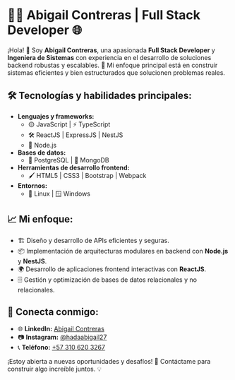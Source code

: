 # 👩‍💻 Abigail Contreras | Full Stack Developer 🌐

¡Hola! 👋 Soy **Abigail Contreras**, una apasionada **Full Stack Developer** y **Ingeniera de Sistemas** con experiencia en el desarrollo de soluciones backend robustas y escalables. 🚀 Mi enfoque principal está en construir sistemas eficientes y bien estructurados que solucionen problemas reales. 

## 🛠️ Tecnologías y habilidades principales:
- **Lenguajes y frameworks:**  
  - 🟡 JavaScript | ⚡ TypeScript  
  - 🛠️ ReactJS | ExpressJS | NestJS  
  - 🌟 Node.js  
- **Bases de datos:**  
  - 🐘 PostgreSQL | 🍃 MongoDB  
- **Herramientas de desarrollo frontend:**  
  - 🖌️ HTML5 | CSS3 | Bootstrap | Webpack  
- **Entornos:**  
  - 🐧 Linux | 🪟 Windows  

## 📈 Mi enfoque:
- 🏗️ Diseño y desarrollo de APIs eficientes y seguras.  
- 📦 Implementación de arquitecturas modulares en backend con **Node.js** y **NestJS**.  
- 🌍 Desarrollo de aplicaciones frontend interactivas con **ReactJS**.  
- 🗄️ Gestión y optimización de bases de datos relacionales y no relacionales.  

## 📲 Conecta conmigo:
- 🌐 **LinkedIn:** [Abigail Contreras](https://www.linkedin.com/in/contrerasabi278/)  
- 📷 **Instagram:** [@hadaabigail27](https://www.instagram.com/hadaabigail27/profilecard/?igsh=a2m3bgdmngrpehd3)  
- 📞 **Teléfono:** [+57 310 620 3267](tel:+573106203267)  

¡Estoy abierta a nuevas oportunidades y desafíos! 🎯 Contáctame para construir algo increíble juntos. 💡

